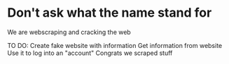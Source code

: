 # Don't ask what the name stand for
We are webscraping and cracking the web

TO DO:
Create fake website with information
Get information from website
Use it to log into an "account"
Congrats we scraped stuff
